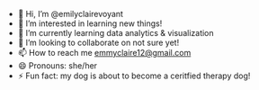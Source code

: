 - 👋 Hi, I’m @emilyclairevoyant
- 👀 I’m interested in learning new things!
- 🌱 I’m currently learning data analytics & visualization
- 💞️ I’m looking to collaborate on not sure yet!
- 📫 How to reach me emmyclaire12@gmail.com
- 😄 Pronouns: she/her
- ⚡ Fun fact: my dog is about to become a ceritfied therapy dog!

<!---
emilyclairevoyant/emilyclairevoyant is a ✨ special ✨ repository because its `README.md` (this file) appears on your GitHub profile.
You can click the Preview link to take a look at your changes.
--->
